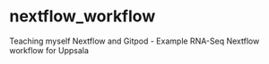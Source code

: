 # nextflow_workflow
Teaching myself Nextflow and Gitpod - Example RNA-Seq Nextflow workflow for Uppsala
